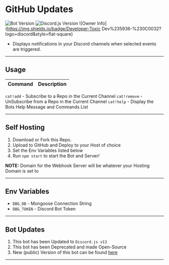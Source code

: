# GitHub Updates
![Bot Version](https://img.shields.io/github/package-json/v/TheRealToxicDev/GitHub-Updates-Bot?style=flat-square&logo=github&label=Version&color=%2334D058) ![Discord.js Version](https://img.shields.io/badge/Discord.js-v13.3.1-%2334d058?style=flat-square&logo=npm&logoColor=fff) ![Owner Info](https://img.shields.io/badge/Developer-Toxic Dev%235936-%230C0032?logo=discord&style=flat-square)

- Displays notifications in your Discord channels when selected events are triggered.

---

## Usage

Command | Description
--------|------------
`cat!add` - Subscribe to a Repo in the Current Channel
`cat!remove` - UnSubscribe from a Repo in the Current Channel
`cat!help` - Display the Bots Help Message and Commands List

---

## Self Hosting
1. Download or Fork this Repo.
2. Upload to GitHub and Deploy to your Host of choice
3. Set the Env Variables listed below
4. Run `npm start` to start the Bot and Server!

**NOTE:** Domain for the Webhook Server will be whatever your Hosting Domain is set to

--- 

## Env Variables
- `DBG_DB` - Mongoose Connection String
- `DBG_TOKEN` - Discord Bot Token

---

## Bot Updates
1. This bot has been Updated to `Discord.js v13`
2. This bot has been Deprecated and made Open-Source
3. New (public) Version of this bot can be found [here](https://github.dbots.site/invite)

---


